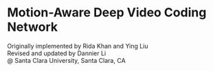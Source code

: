 # Motion-Aware Deep Video Coding Network
Originally implemented by Rida Khan and Ying Liu  
Revised and updated by Dannier Li  
@ Santa Clara University, Santa Clara, CA  